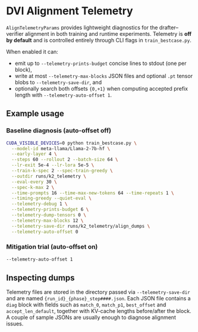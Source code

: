 # DVI Alignment Telemetry

`AlignTelemetryParams` provides lightweight diagnostics for the drafter–verifier
alignment in both training and runtime experiments. Telemetry is **off by
default** and is controlled entirely through CLI flags in `train_bestcase.py`.

When enabled it can:

* emit up to `--telemetry-prints-budget` concise lines to stdout
  (one per block),
* write at most `--telemetry-max-blocks` JSON files and optional `.pt`
  tensor blobs to `--telemetry-save-dir`, and
* optionally search both offsets `{0,+1}` when computing accepted prefix
  length with `--telemetry-auto-offset 1`.

## Example usage

### Baseline diagnosis (auto-offset off)

```bash
CUDA_VISIBLE_DEVICES=0 python train_bestcase.py \
  --model-id meta-llama/Llama-2-7b-hf \
  --early-layer 4 \
  --steps 60 --rollout 2 --batch-size 64 \
  --lr-exit 5e-4 --lr-lora 5e-5 \
  --train-k-spec 2 --spec-train-greedy \
  --outdir runs/k2_telemetry \
  --eval-every 30 \
  --spec-k-max 2 \
  --time-prompts 16 --time-max-new-tokens 64 --time-repeats 1 \
  --timing-greedy --quiet-eval \
  --telemetry-debug 1 \
  --telemetry-prints-budget 6 \
  --telemetry-dump-tensors 0 \
  --telemetry-max-blocks 12 \
  --telemetry-save-dir runs/k2_telemetry/align_dumps \
  --telemetry-auto-offset 0
```

### Mitigation trial (auto-offset on)

```bash
--telemetry-auto-offset 1
```

## Inspecting dumps

Telemetry files are stored in the directory passed via `--telemetry-save-dir`
and are named `{run_id}_{phase}_step####.json`.  Each JSON file contains a
`diag` block with fields such as `match_0`, `match_p1`, `best_offset` and
`accept_len_default`, together with KV-cache lengths before/after the block.
A couple of sample JSONs are usually enough to diagnose alignment issues.
